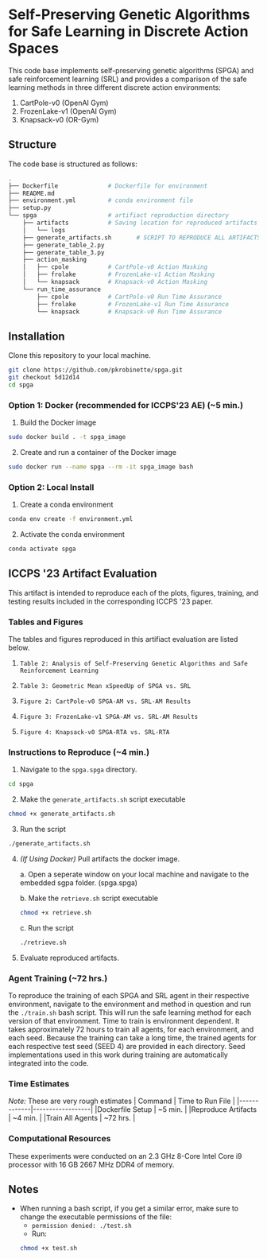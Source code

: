# Self-Preserving Genetic Algorithms for Safe Learning in Discrete Action Spaces
This code base implements self-preserving genetic algorithms (SPGA) and safe reinforcement learning (SRL) and provides a comparison of the safe learning methods in three different discrete action environments:
1. CartPole-v0 (OpenAI Gym)
2. FrozenLake-v1 (OpenAI Gym)
3. Knapsack-v0 (OR-Gym)

## Structure
The code base is structured as follows:
```bash
.
├── Dockerfile              # Dockerfile for environment
├── README.md
├── environment.yml         # conda environment file
├── setup.py
└── spga                    # artifiact reproduction directory
    ├── artifacts           # Saving location for reproduced artifacts
    │   └── logs
    ├── generate_artifacts.sh       # SCRIPT TO REPRODUCE ALL ARTIFACTS
    ├── generate_table_2.py
    ├── generate_table_3.py
    ├── action_masking      
    │   ├── cpole           # CartPole-v0 Action Masking
    │   ├── frolake         # FrozenLake-v1 Action Masking
    │   └── knapsack        # Knapsack-v0 Action Masking
    └── run_time_assurance
        ├── cpole           # CartPole-v0 Run Time Assurance
        ├── frolake         # FrozenLake-v1 Run Time Assurance
        └── knapsack        # Knapsack-v0 Run Time Assurance
 ```
    
## Installation
Clone this repository to your local machine.
```bash
git clone https://github.com/pkrobinette/spga.git
git checkout 5d12d14
cd spga
```

### Option 1: Docker (recommended for ICCPS'23 AE) (~5 min.)
1. Build the Docker image
```bash
sudo docker build . -t spga_image
```
2. Create and run a container of the Docker image
```bash
sudo docker run --name spga --rm -it spga_image bash
```

### Option 2: Local Install
1. Create a conda environment
```bash
conda env create -f environment.yml
```
2. Activate the conda environment
```bash
conda activate spga
```

## ICCPS '23 Artifact Evaluation
This artifact is intended to reproduce each of the plots, figures, training, and testing results included in the corresponding ICCPS '23 paper. 

### Tables and Figures
The tables and figures reproduced in this artifiact evaluation are listed below.

1. `Table 2: Analysis of Self-Preserving Genetic Algorithms and Safe Reinforcement Learning`

2. `Table 3: Geometric Mean xSpeedUp of SPGA vs. SRL` 

3. `Figure 2: CartPole-v0 SPGA-AM vs. SRL-AM Results`

4. `Figure 3: FrozenLake-v1 SPGA-AM vs. SRL-AM Results`

5. `Figure 4: Knapsack-v0 SPGA-RTA vs. SRL-RTA`

### Instructions to Reproduce (~4 min.)
1. Navigate to the `spga.spga` directory. 
```bash
cd spga
```
2. Make the `generate_artifacts.sh` script executable
```bash
chmod +x generate_artifacts.sh
```
3. Run the script
```bash
./generate_artifacts.sh
```
4. *(If Using Docker)* Pull artifacts the docker image.

    a. Open a seperate window on your local machine and navigate to the embedded sgpa folder. (spga.spga)
    
    b. Make the `retrieve.sh` script executable
    ```bash
    chmod +x retrieve.sh
    ```
    
    c. Run the script
    ```bash
    ./retrieve.sh
    ```
    
5. Evaluate reproduced artifacts.

### Agent Training (~72 hrs.)
To reproduce the training of each SPGA and SRL agent in their respective environment, navigate to the environment and method in question and run the `./train.sh` bash script. This will run the safe learning method for each version of that environment. Time to train is environment dependent. It takes approximately 72 hours to train all agents, for each environment, and each seed. Because the training can take a long time, the trained agents for each respective test seed (SEED 4) are provided in each directory. Seed implementations used in this work during training are automatically integrated into the code.

### Time Estimates
*Note:* These are very rough estimates
| Command | Time to Run File |
|-------------|------------------|
|Dockerfile Setup  | ~5 min.  |
|Reproduce Artifacts  | ~4 min. |
|Train All Agents  | ~72 hrs. |


### Computational Resources
These experiments were conducted on an 2.3 GHz 8-Core Intel Core i9 processor with 16 GB 2667 MHz DDR4 of memory.

## Notes
- When running a bash script, if you get a similar error, make sure to change the executable permissions of the file:
    - ```permission denied: ./test.sh```
    - Run: 
    ```bash
    chmod +x test.sh
    ```
